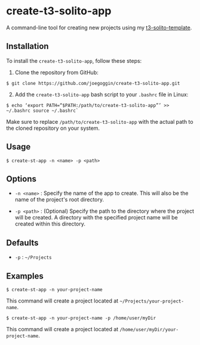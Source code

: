 # create-t3-solito-app

A command-line tool for creating new projects using my [t3-solito-template](https://github.com/joegoggin/t3-solito-template).

## Installation

To install the `create-t3-solito-app`, follow these steps:

1. Clone the repository from GitHub:

```
$ git clone https://github.com/joegoggin/create-t3-solito-app.git
```

2. Add the `create-t3-solito-app` bash script to your `.bashrc` file in Linux:

```
$ echo ‘export PATH=“$PATH:/path/to/create-t3-solito-app”’ >> ~/.bashrc source ~/.bashrc`
```

Make sure to replace `/path/to/create-t3-solito-app` with the actual path to the cloned repository on your system.

## Usage

```
$ create-st-app -n <name> -p <path>
```

## Options

-   `-n <name>` : Specify the name of the app to create. This will also be the name of the project's root directory.

-   `-p <path>` : (Optional) Specify the path to the directory where the project will be created. A directory with the specified project name will be created within this directory.

## Defaults

-   `-p` : `~/Projects`

## Examples

```
$ create-st-app -n your-project-name
```

This command will create a project located at `~/Projects/your-project-name`.

```
$ create-st-app -n your-project-name -p /home/user/myDir
```

This command will create a project located at `/home/user/myDir/your-project-name`.
